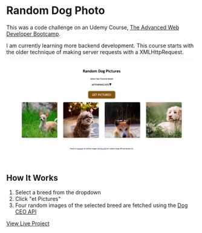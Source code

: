# Random Dog Photo

This was a code challenge on an Udemy Course, [The Advanced Web Developer Bootcamp](https://www.udemy.com/course/the-advanced-web-developer-bootcamp/?couponCode=ST13MT40224).

I am currently learning more backend development. This course starts with the older technique of making server requests with a XMLHttpRequest.

<img src="screenshot.png" alt="screenshot of my Random Dog Photo App" />

## How It Works
1. Select a breed from the dropdown
2. Click "et Pictures"
3. Four random images of the selected breed are fetched using the [Dog CEO API](https://dog.ceo/dog-api/)

[View Live Project](https://heidifryzell.com/random-dog-photo/)
